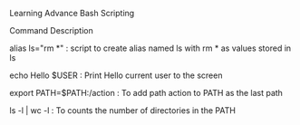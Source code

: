 Learning Advance Bash Scripting

Command                Description

alias ls="rm *"  : script to create alias named ls with rm * as values stored in ls

echo Hello $USER  : Print Hello current user to the screen

export PATH=$PATH:/action  : To add path action to PATH as the last path

ls -l | wc -l  : To counts the number of directories in the PATH
